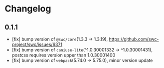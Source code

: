 # Changelog

## 0.1.1

- [fix] bump version of `@swc/core`(1.3.3 -> 1.3.19), https://github.com/swc-project/swc/issues/6371
- [fix] bump version of `caniuse-lite`(^1.0.30001332 -> ^1.0.30001431), postcss requires version upper than 1.0.30001400
- [fix] bump version of `webpack`(5.74.0 -> 5.75.0), minor version update
